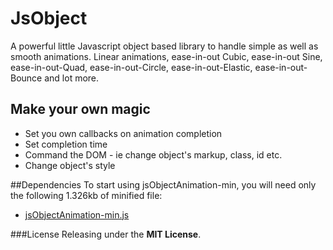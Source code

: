 JsObject
========

A powerful little Javascript object based library to handle simple as well as smooth animations. Linear animations, ease-in-out Cubic, ease-in-out Sine, ease-in-out-Quad, ease-in-out-Circle, ease-in-out-Elastic, ease-in-out-Bounce and lot more.  

## Make your own magic
* Set you own callbacks on animation completion
* Set completion time
* Command the DOM - ie change object's markup, class, id etc.
* Change object's style

##Dependencies
To start using jsObjectAnimation-min, you will need only the following 1.326kb of minified file:
* [jsObjectAnimation-min.js](https://github.com/rahulsend89/jsObject/blob/master/jsObjectAnimation-min.js)


###License
Releasing under the <b>MIT License</b>.
